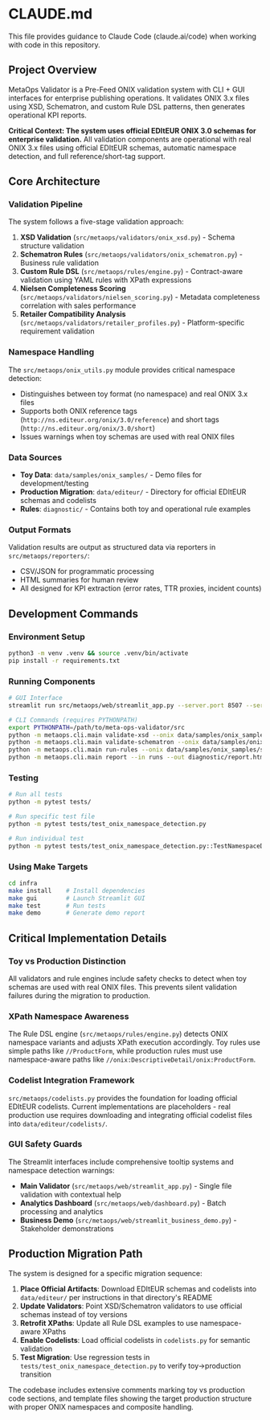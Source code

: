 # CLAUDE.md

This file provides guidance to Claude Code (claude.ai/code) when working with code in this repository.

## Project Overview

MetaOps Validator is a Pre-Feed ONIX validation system with CLI + GUI interfaces for enterprise publishing operations. It validates ONIX 3.x files using XSD, Schematron, and custom Rule DSL patterns, then generates operational KPI reports.

**Critical Context: The system uses official EDItEUR ONIX 3.0 schemas for enterprise validation.** All validation components are operational with real ONIX 3.x files using official EDItEUR schemas, automatic namespace detection, and full reference/short-tag support.

## Core Architecture

### Validation Pipeline
The system follows a five-stage validation approach:
1. **XSD Validation** (`src/metaops/validators/onix_xsd.py`) - Schema structure validation
2. **Schematron Rules** (`src/metaops/validators/onix_schematron.py`) - Business rule validation 
3. **Custom Rule DSL** (`src/metaops/rules/engine.py`) - Contract-aware validation using YAML rules with XPath expressions
4. **Nielsen Completeness Scoring** (`src/metaops/validators/nielsen_scoring.py`) - Metadata completeness correlation with sales performance
5. **Retailer Compatibility Analysis** (`src/metaops/validators/retailer_profiles.py`) - Platform-specific requirement validation

### Namespace Handling
The `src/metaops/onix_utils.py` module provides critical namespace detection:
- Distinguishes between toy format (no namespace) and real ONIX 3.x files
- Supports both ONIX reference tags (`http://ns.editeur.org/onix/3.0/reference`) and short tags (`http://ns.editeur.org/onix/3.0/short`)
- Issues warnings when toy schemas are used with real ONIX files

### Data Sources
- **Toy Data**: `data/samples/onix_samples/` - Demo files for development/testing
- **Production Migration**: `data/editeur/` - Directory for official EDItEUR schemas and codelists
- **Rules**: `diagnostic/` - Contains both toy and operational rule examples

### Output Formats
Validation results are output as structured data via reporters in `src/metaops/reporters/`:
- CSV/JSON for programmatic processing
- HTML summaries for human review
- All designed for KPI extraction (error rates, TTR proxies, incident counts)

## Development Commands

### Environment Setup
```bash
python3 -m venv .venv && source .venv/bin/activate
pip install -r requirements.txt
```

### Running Components
```bash
# GUI Interface
streamlit run src/metaops/web/streamlit_app.py --server.port 8507 --server.address 0.0.0.0

# CLI Commands (requires PYTHONPATH)
export PYTHONPATH=/path/to/meta-ops-validator/src
python -m metaops.cli.main validate-xsd --onix data/samples/onix_samples/sample.xml --xsd data/samples/onix_samples/onix.xsd
python -m metaops.cli.main validate-schematron --onix data/samples/onix_samples/sample.xml --sch data/samples/onix_samples/rules.sch  
python -m metaops.cli.main run-rules --onix data/samples/onix_samples/sample.xml --rules diagnostic/rules.sample.yml
python -m metaops.cli.main report --in runs --out diagnostic/report.html
```

### Testing
```bash
# Run all tests
python -m pytest tests/

# Run specific test file
python -m pytest tests/test_onix_namespace_detection.py

# Run individual test
python -m pytest tests/test_onix_namespace_detection.py::TestNamespaceDetection::test_toy_onix_detection
```

### Using Make Targets
```bash
cd infra
make install    # Install dependencies
make gui        # Launch Streamlit GUI
make test       # Run tests
make demo       # Generate demo report
```

## Critical Implementation Details

### Toy vs Production Distinction
All validators and rule engines include safety checks to detect when toy schemas are used with real ONIX files. This prevents silent validation failures during the migration to production.

### XPath Namespace Awareness
The Rule DSL engine (`src/metaops/rules/engine.py`) detects ONIX namespace variants and adjusts XPath execution accordingly. Toy rules use simple paths like `//ProductForm`, while production rules must use namespace-aware paths like `//onix:DescriptiveDetail/onix:ProductForm`.

### Codelist Integration Framework
`src/metaops/codelists.py` provides the foundation for loading official EDItEUR codelists. Current implementations are placeholders - real production use requires downloading and integrating official codelist files into `data/editeur/codelists/`.

### GUI Safety Guards
The Streamlit interfaces include comprehensive tooltip systems and namespace detection warnings:
- **Main Validator** (`src/metaops/web/streamlit_app.py`) - Single file validation with contextual help
- **Analytics Dashboard** (`src/metaops/web/dashboard.py`) - Batch processing and analytics
- **Business Demo** (`src/metaops/web/streamlit_business_demo.py`) - Stakeholder demonstrations

## Production Migration Path

The system is designed for a specific migration sequence:

1. **Place Official Artifacts**: Download EDItEUR schemas and codelists into `data/editeur/` per instructions in that directory's README
2. **Update Validators**: Point XSD/Schematron validators to use official schemas instead of toy versions  
3. **Retrofit XPaths**: Update all Rule DSL examples to use namespace-aware XPaths
4. **Enable Codelists**: Load official codelists in `codelists.py` for semantic validation
5. **Test Migration**: Use regression tests in `tests/test_onix_namespace_detection.py` to verify toy→production transition

The codebase includes extensive comments marking toy vs production code sections, and template files showing the target production structure with proper ONIX namespaces and composite handling.